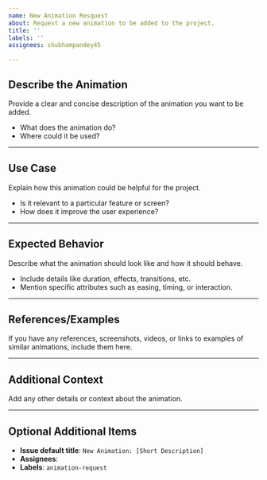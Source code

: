 ```yaml
---
name: New Animation Resquest
about: Request a new animation to be added to the project.
title: ''
labels: ''
assignees: shubhampandey45

---
```


## Describe the Animation  
Provide a clear and concise description of the animation you want to be added.  
- What does the animation do?  
- Where could it be used?  

---

## Use Case  
Explain how this animation could be helpful for the project.  
- Is it relevant to a particular feature or screen?  
- How does it improve the user experience?  

---

## Expected Behavior  
Describe what the animation should look like and how it should behave.  
- Include details like duration, effects, transitions, etc.  
- Mention specific attributes such as easing, timing, or interaction.

---

## References/Examples  
If you have any references, screenshots, videos, or links to examples of similar animations, include them here.  

---

## Additional Context  
Add any other details or context about the animation.  

---

## Optional Additional Items  
- **Issue default title**: `New Animation: [Short Description]`  
- **Assignees**:  
- **Labels**: `animation-request`
